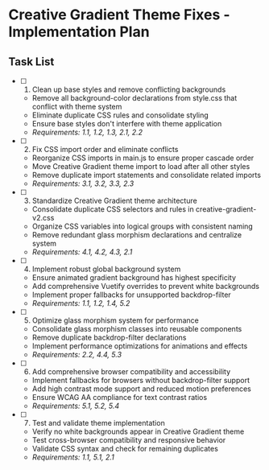 # Creative Gradient Theme Fixes - Implementation Plan

## Task List

- [ ] 1. Clean up base styles and remove conflicting backgrounds
  - Remove all background-color declarations from style.css that conflict with theme system
  - Eliminate duplicate CSS rules and consolidate styling
  - Ensure base styles don't interfere with theme application
  - _Requirements: 1.1, 1.2, 1.3, 2.1, 2.2_

- [ ] 2. Fix CSS import order and eliminate conflicts
  - Reorganize CSS imports in main.js to ensure proper cascade order
  - Move Creative Gradient theme import to load after all other styles
  - Remove duplicate import statements and consolidate related imports
  - _Requirements: 3.1, 3.2, 3.3, 2.3_

- [ ] 3. Standardize Creative Gradient theme architecture
  - Consolidate duplicate CSS selectors and rules in creative-gradient-v2.css
  - Organize CSS variables into logical groups with consistent naming
  - Remove redundant glass morphism declarations and centralize system
  - _Requirements: 4.1, 4.2, 4.3, 2.1_

- [ ] 4. Implement robust global background system
  - Ensure animated gradient background has highest specificity
  - Add comprehensive Vuetify overrides to prevent white backgrounds
  - Implement proper fallbacks for unsupported backdrop-filter
  - _Requirements: 1.1, 1.2, 1.4, 5.2_

- [ ] 5. Optimize glass morphism system for performance
  - Consolidate glass morphism classes into reusable components
  - Remove duplicate backdrop-filter declarations
  - Implement performance optimizations for animations and effects
  - _Requirements: 2.2, 4.4, 5.3_

- [ ] 6. Add comprehensive browser compatibility and accessibility
  - Implement fallbacks for browsers without backdrop-filter support
  - Add high contrast mode support and reduced motion preferences
  - Ensure WCAG AA compliance for text contrast ratios
  - _Requirements: 5.1, 5.2, 5.4_

- [ ] 7. Test and validate theme implementation
  - Verify no white backgrounds appear in Creative Gradient theme
  - Test cross-browser compatibility and responsive behavior
  - Validate CSS syntax and check for remaining duplicates
  - _Requirements: 1.1, 5.1, 2.1_